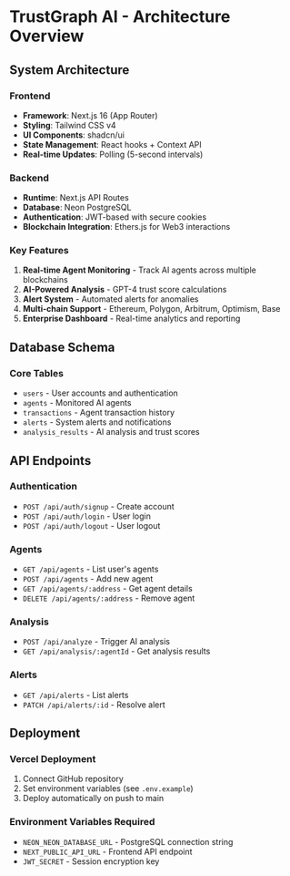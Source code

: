 # TrustGraph AI - Architecture Overview

## System Architecture

### Frontend
- **Framework**: Next.js 16 (App Router)
- **Styling**: Tailwind CSS v4
- **UI Components**: shadcn/ui
- **State Management**: React hooks + Context API
- **Real-time Updates**: Polling (5-second intervals)

### Backend
- **Runtime**: Next.js API Routes
- **Database**: Neon PostgreSQL
- **Authentication**: JWT-based with secure cookies
- **Blockchain Integration**: Ethers.js for Web3 interactions

### Key Features
1. **Real-time Agent Monitoring** - Track AI agents across multiple blockchains
2. **AI-Powered Analysis** - GPT-4 trust score calculations
3. **Alert System** - Automated alerts for anomalies
4. **Multi-chain Support** - Ethereum, Polygon, Arbitrum, Optimism, Base
5. **Enterprise Dashboard** - Real-time analytics and reporting

## Database Schema

### Core Tables
- `users` - User accounts and authentication
- `agents` - Monitored AI agents
- `transactions` - Agent transaction history
- `alerts` - System alerts and notifications
- `analysis_results` - AI analysis and trust scores

## API Endpoints

### Authentication
- `POST /api/auth/signup` - Create account
- `POST /api/auth/login` - User login
- `POST /api/auth/logout` - User logout

### Agents
- `GET /api/agents` - List user's agents
- `POST /api/agents` - Add new agent
- `GET /api/agents/:address` - Get agent details
- `DELETE /api/agents/:address` - Remove agent

### Analysis
- `POST /api/analyze` - Trigger AI analysis
- `GET /api/analysis/:agentId` - Get analysis results

### Alerts
- `GET /api/alerts` - List alerts
- `PATCH /api/alerts/:id` - Resolve alert

## Deployment

### Vercel Deployment
1. Connect GitHub repository
2. Set environment variables (see `.env.example`)
3. Deploy automatically on push to main

### Environment Variables Required
- `NEON_NEON_DATABASE_URL` - PostgreSQL connection string
- `NEXT_PUBLIC_API_URL` - Frontend API endpoint
- `JWT_SECRET` - Session encryption key
